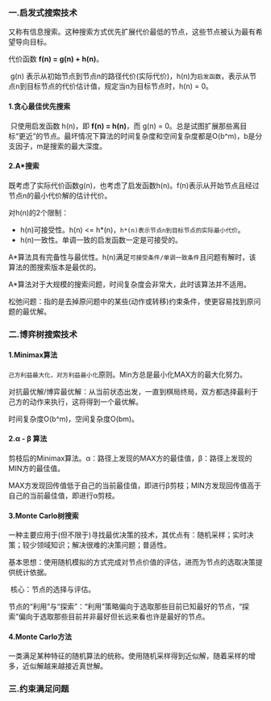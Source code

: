 



### 一.启发式搜索技术

​	又称有信息搜索。这种搜索方式优先扩展代价最低的节点，这些节点被认为最有希望导向目标。

代价函数 **f(n) = g(n) + h(n)**。

​	g(n) 表示从初始节点到节点n的路径代价(实际代价)，h(n)为`启发函数`，表示从节点n到目标节点的代价估计值，规定当n为目标节点时，h(n) = 0。

#### 1.贪心最佳优先搜索

​	只使用启发函数 h(n)，即 **f(n) = h(n)**，而 g(n) = 0。总是试图扩展那些离目标“更近”的节点。最坏情况下算法的时间复杂度和空间复杂度都是O(b^m)，b是分支因子，m是搜索的最大深度。

#### 2.A*搜索

​	既考虑了实际代价函数g(n)，也考虑了启发函数h(n)。f(n)表示从开始节点且经过节点n的最小代价解的估计代价。

对h(n)的2个限制：

* h(n)可接受性。h(n) <= h*(n)，`h*(n)表示节点n到目标节点的实际最小代价`。
* h(n)一致性。单调一致的启发函数一定是可接受的。

A*算法具有完备性与最优性。h(n)满足`可接受条件/单调一致条件`且问题有解时，该算法的图搜索版本是最优的。

A*算法对于大规模的搜索问题，时间复杂度会非常大，此时该算法并不适用。

松弛问题：指的是去掉原问题中的某些(动作或转移)约束条件，使更容易找到原问题的最优解。



### 二.博弈树搜索技术

#### 1.Minimax算法

`己方利益最大化，对方利益最小化`原则。Min方总是最小化MAX方的最大化努力。

对抗最优解/博弈最优解：从当前状态出发，一直到棋局终局，双方都选择最利于己方的动作来执行，这将得到一个最优解。

时间复杂度O(b^m)，空间复杂度O(bm)。

#### 2.α - β 算法

​	剪枝后的Minimax算法。α：路径上发现的MAX方的最佳值，β：路径上发现的MIN方的最佳值。

MAX方发现回传值低于自己的当前最佳值，即进行β剪枝；MIN方发现回传值高于自己的当前最佳值，即进行α剪枝。

#### 3.Monte Carlo树搜索

​	一种主要应用于(但不限于)寻找最优决策的技术，其优点有：随机采样；实时决策；较少领域知识；解决很难的决策问题；普适性。

​	基本思想：使用随机模拟的方式完成对节点价值的评估，进而为节点的选取决策提供统计依据。

​	核心：节点的选择与评估。

​	节点的“利用”与“探索”：“利用”策略偏向于选取那些目前已知最好的节点，“探索”偏向于选取那些目前并非最好但长远来看也许是最好的节点。

#### 4.Monte Carlo方法

​	一类满足某种特征的随机算法的统称。使用随机采样得到近似解，随着采样的增多，近似解越来越接近真世解。



### 三.约束满足问题





